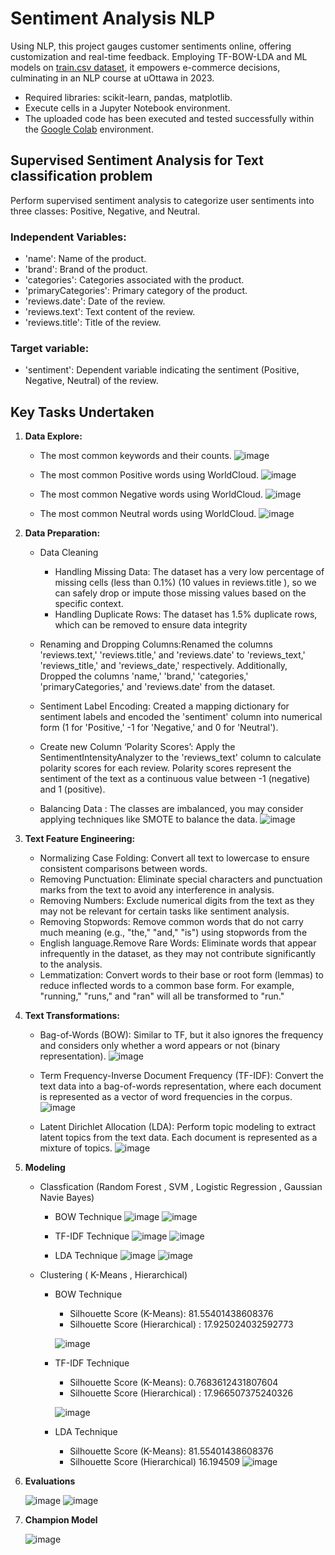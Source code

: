 # **Sentiment Analysis NLP**
Using NLP, this project gauges customer sentiments online, offering customization and real-time feedback. Employing TF-BOW-LDA and ML models on [train.csv dataset](https://github.com/RimTouny/Sentiment-Analysis-NLP/files/13878717/train_data.csv), it empowers e-commerce decisions, culminating in an NLP course at uOttawa in 2023.


- Required libraries: scikit-learn, pandas, matplotlib.
- Execute cells in a Jupyter Notebook environment.
- The uploaded code has been executed and tested successfully within the [Google Colab](https://colab.google/) environment.


## Supervised Sentiment Analysis for Text classification problem
Perform supervised sentiment analysis to categorize user sentiments into three classes: Positive, Negative, and Neutral.

### Independent Variables:
  + 'name': Name of the product.
  + 'brand': Brand of the product.
  + 'categories': Categories associated with the product.
  + 'primaryCategories': Primary category of the product.
  + 'reviews.date': Date of the review.
  + 'reviews.text': Text content of the review.
  + 'reviews.title': Title of the review.
    
### Target variable:
   +	'sentiment': Dependent variable indicating the sentiment (Positive, Negative, Neutral) of the review.

## **Key Tasks Undertaken**
1. **Data Explore:**
   - The most common keywords and their counts.
   ![image](https://github.com/RimTouny/Sentiment-Analysis-NLP/assets/48333870/65d02e4a-1ef0-4052-96d9-df39abf0c90a)

   - The most common Positive words using WorldCloud.
     ![image](https://github.com/RimTouny/Sentiment-Analysis-NLP/assets/48333870/ce4f49c5-844d-47d9-8935-d10027d56dcf)
     
    - The most common Negative words using WorldCloud.
      ![image](https://github.com/RimTouny/Sentiment-Analysis-NLP/assets/48333870/45029a36-66db-4b66-8b38-52ba6ddf4de5)
      
    - The most common Neutral words using WorldCloud.
      ![image](https://github.com/RimTouny/Sentiment-Analysis-NLP/assets/48333870/2465af39-c477-43b6-ae50-92b5426a8e27)

2. **Data Preparation:**
   - Data Cleaning
     + 	Handling Missing Data: The dataset has a very low percentage of missing cells (less than 0.1%) (10 values in reviews.title ), so we can safely drop or impute those missing values based on the specific context.
     +  Handling Duplicate Rows: The dataset has 1.5% duplicate rows, which can be removed to ensure data integrity
       
   - Renaming and Dropping Columns:Renamed the columns 'reviews.text,' 'reviews.title,' and 'reviews.date' to 'reviews_text,' 'reviews_title,' and 'reviews_date,' respectively. Additionally, Dropped the columns 'name,' 'brand,' 'categories,' 'primaryCategories,' and 'reviews.date' from the dataset.

   - Sentiment Label Encoding: Created a mapping dictionary for sentiment labels and encoded the 'sentiment' column into numerical form (1 for 'Positive,' -1 for 'Negative,' and 0 for 'Neutral').

   - Create new Column ‘Polarity Scores’: Apply the SentimentIntensityAnalyzer to the 'reviews_text' column to calculate polarity scores for each review. Polarity scores represent the sentiment of the text as a continuous value between -1 (negative) and 1 (positive).

   - Balancing Data : The classes are imbalanced, you may consider applying techniques like SMOTE to balance the data.
     ![image](https://github.com/RimTouny/Sentiment-Analysis-NLP/assets/48333870/e2909310-c615-4fec-a2d6-81393546dab1)

3. **Text Feature Engineering:**
   - Normalizing Case Folding: Convert all text to lowercase to ensure consistent comparisons between words.
   - Removing Punctuation: Eliminate special characters and punctuation marks from the text to avoid any interference in analysis.
   - Removing Numbers: Exclude numerical digits from the text as they may not be relevant for certain tasks like sentiment analysis.
   - Removing Stopwords: Remove common words that do not carry much meaning (e.g., "the," "and," "is") using stopwords from the
   - English language.Remove Rare Words: Eliminate words that appear infrequently in the dataset, as they may not contribute significantly to the analysis.
   -  Lemmatization: Convert words to their base or root form (lemmas) to reduce inflected words to a common base form. For example, "running," "runs," and "ran" will all be transformed to "run."

4. **Text Transformations:**
   - Bag-of-Words (BOW): Similar to TF, but it also ignores the frequency and considers only whether a word appears or not (binary representation).
     ![image](https://github.com/RimTouny/Sentiment-Analysis-NLP/assets/48333870/be49cca1-5a4e-4219-995f-0089ce11fa06)
     
    - Term Frequency-Inverse Document Frequency (TF-IDF): Convert the text data into a bag-of-words representation, where each document is represented as a vector of word frequencies in the corpus.
     ![image](https://github.com/RimTouny/Sentiment-Analysis-NLP/assets/48333870/28ba8211-3901-4b57-9889-748c900f7980)

   - Latent Dirichlet Allocation (LDA): Perform topic modeling to extract latent topics from the text data. Each document is represented as a mixture of topics.
     ![image](https://github.com/RimTouny/Sentiment-Analysis-NLP/assets/48333870/57f35aeb-47a1-4cf6-9dd0-fceac1ece501)

5. **Modeling**
   - Classfication (Random Forest , SVM , Logistic Regression , Gaussian Navie Bayes)
     + BOW Technique
       ![image](https://github.com/RimTouny/Sentiment-Analysis-NLP/assets/48333870/a248d331-b918-4cc0-a1b5-5c332126004c)
       ![image](https://github.com/RimTouny/Sentiment-Analysis-NLP/assets/48333870/6aedb3ef-9979-40bb-a83e-940f55cea2ab)
   
     + TF-IDF Technique
       ![image](https://github.com/RimTouny/Sentiment-Analysis-NLP/assets/48333870/73a3f3d0-9f6d-49ff-b5f3-3340076963cb)
       ![image](https://github.com/RimTouny/Sentiment-Analysis-NLP/assets/48333870/32241660-3dce-4501-b039-8d0459ebea17)

     + LDA Technique
        ![image](https://github.com/RimTouny/Sentiment-Analysis-NLP/assets/48333870/567637f0-7000-4408-a8e8-193b54242d9c)
        ![image](https://github.com/RimTouny/Sentiment-Analysis-NLP/assets/48333870/d4bccc55-cb6c-4aef-acdd-32481ff5c989)


   - Clustering ( K-Means , Hierarchical)
     + BOW Technique
       - Silhouette Score (K-Means): 81.55401438608376
       - Silhouette Score (Hierarchical) : 17.925024032592773

       ![image](https://github.com/RimTouny/Sentiment-Analysis-NLP/assets/48333870/d650e0f7-2f2f-454b-96bc-1526257e9023)
  
     + TF-IDF Technique
       - Silhouette Score (K-Means): 0.7683612431807604
       - Silhouette Score (Hierarchical) : 17.966507375240326
         
       ![image](https://github.com/RimTouny/Sentiment-Analysis-NLP/assets/48333870/0db92a80-8c87-402b-9e59-1add9d408174)

     + LDA Technique
       - Silhouette Score (K-Means): 81.55401438608376
       - Silhouette Score (Hierarchical) 16.194509
       ![image](https://github.com/RimTouny/Sentiment-Analysis-NLP/assets/48333870/0f654069-0e71-44d9-81de-a398a3dddace)

7. **Evaluations**
   
   ![image](https://github.com/RimTouny/Sentiment-Analysis-NLP/assets/48333870/765fcbda-d8d0-4883-8731-73d5e78304c5)
   ![image](https://github.com/RimTouny/Sentiment-Analysis-NLP/assets/48333870/36ab4c20-eff9-43c8-94cf-e6e562a5c850)

8. **Champion Model**

    ![image](https://github.com/RimTouny/Sentiment-Analysis-NLP/assets/48333870/8e038b8c-ea10-45d8-bc83-823a80b463b9)



